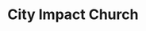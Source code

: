 ---
title: "City Impact Church"
denomination: ""
leader: ""
address: ""
suburb: ""
address hint: ""
mailing: ""
phone: ""
email: ""
website: ""
services:
  - ""
office hours:
  - "By appointment"
coordinates: 
  longitude: 149.18141500000004
  latitude: -21.139428
---